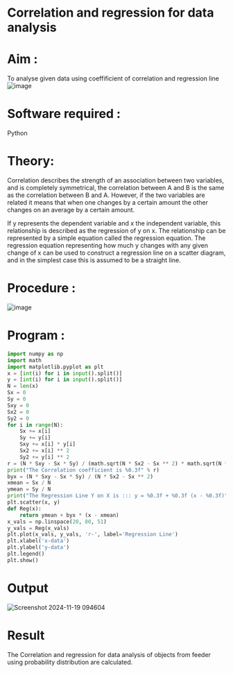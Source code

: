 # Correlation and regression for data analysis
# Aim : 

To analyse given data using coeffificient of correlation and regression line
![image](https://user-images.githubusercontent.com/104613195/168224136-d6b64e64-7d3d-4775-9337-c8f96fe41f2d.png)


# Software required :  

Python

# Theory:

Correlation describes the strength of an association between two variables, and is completely symmetrical, the correlation between A and B is the same as the correlation between B and A. However, if the two variables are related it means that when one changes by a certain amount the other changes on an average by a certain amount.  

If y represents the dependent variable and x the independent variable, this relationship is described as the regression of y on x. The relationship can be represented by a simple equation called the regression equation. The regression equation representing how much y changes with any given change of x can be used to construct a regression line on a scatter diagram, and in the simplest case this is assumed to be a straight line.

# Procedure :

![image](https://user-images.githubusercontent.com/104613195/168225866-ac8f6610-bdc3-4ac2-a24e-2b24ba08e189.png)

# Program :
```python
import numpy as np
import math
import matplotlib.pyplot as plt
x = [int(i) for i in input().split()]
y = [int(i) for i in input().split()]
N = len(x)
Sx = 0
Sy = 0
Sxy = 0
Sx2 = 0
Sy2 = 0
for i in range(N):
    Sx += x[i]
    Sy += y[i]
    Sxy += x[i] * y[i]
    Sx2 += x[i] ** 2
    Sy2 += y[i] ** 2
r = (N * Sxy - Sx * Sy) / (math.sqrt(N * Sx2 - Sx ** 2) * math.sqrt(N * Sy2 - Sy ** 2))
print("The Correlation coefficient is %0.3f" % r)
byx = (N * Sxy - Sx * Sy) / (N * Sx2 - Sx ** 2)
xmean = Sx / N
ymean = Sy / N
print("The Regression Line Y on X is ::: y = %0.3f + %0.3f (x - %0.3f)" % (ymean, byx, xmean))
plt.scatter(x, y)
def Reg(x):
    return ymean + byx * (x - xmean)
x_vals = np.linspace(20, 80, 51)
y_vals = Reg(x_vals)
plt.plot(x_vals, y_vals, 'r-', label='Regression Line')
plt.xlabel('x-data')
plt.ylabel('y-data')
plt.legend()
plt.show()
```
# Output 
![Screenshot 2024-11-19 094604](https://github.com/user-attachments/assets/36dd9ac4-41e6-489a-b687-c863ae62d95e)
# Result
The Correlation and regression for data analysis of objects from feeder using probability distribution are calculated.
